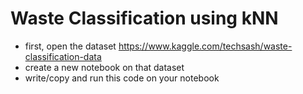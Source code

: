 # Waste Classification using kNN
- first, open the dataset https://www.kaggle.com/techsash/waste-classification-data
- create a new notebook on that dataset
- write/copy and run this code on your notebook

